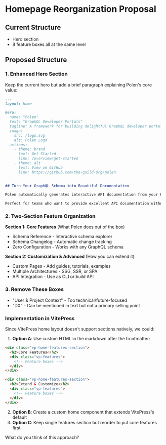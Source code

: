 # Homepage Reorganization Proposal

## Current Structure

- Hero section
- 8 feature boxes all at the same level

## Proposed Structure

### 1. Enhanced Hero Section

Keep the current hero but add a brief paragraph explaining Polen's core value:

```markdown
---
layout: home

hero:
  name: "Polen"
  text: "GraphQL Developer Portals"
  tagline: A framework for building delightful GraphQL developer portals by The Guild
  image:
    src: /logo.svg
    alt: Polen Logo
  actions:
    - theme: brand
      text: Get Started
      link: /overview/get-started
    - theme: alt
      text: View on GitHub
      link: https://github.com/the-guild-org/polen
---

## Turn Your GraphQL Schema into Beautiful Documentation

Polen automatically generates interactive API documentation from your GraphQL schema. No manual work required - just point Polen at your schema and get a fully-featured developer portal with schema reference, changelog tracking, and customizable pages.

Perfect for teams who want to provide excellent API documentation without the maintenance burden.
```

### 2. Two-Section Feature Organization

**Section 1: Core Features** (What Polen does out of the box)

- Schema Reference - Interactive schema explorer
- Schema Changelog - Automatic change tracking
- Zero Configuration - Works with any GraphQL schema

**Section 2: Customization & Advanced** (How you can extend it)

- Custom Pages - Add guides, tutorials, examples
- Multiple Architectures - SSG, SSR, or SPA
- API Integration - Use as CLI or build API

### 3. Remove These Boxes

- "User & Project Context" - Too technical/future-focused
- "DX" - Can be mentioned in text but not a primary selling point

### Implementation in VitePress

Since VitePress home layout doesn't support sections natively, we could:

1. **Option A**: Use custom HTML in the markdown after the frontmatter:

```html
<div class="vp-home-features-section">
  <h2>Core Features</h2>
  <div class="vp-features">
    <!-- Feature boxes -->
  </div>
</div>

<div class="vp-home-features-section">
  <h2>Extend & Customize</h2>
  <div class="vp-features">
    <!-- Feature boxes -->
  </div>
</div>
```

2. **Option B**: Create a custom home component that extends VitePress's default
3. **Option C**: Keep single features section but reorder to put core features first

What do you think of this approach?
